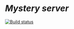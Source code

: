 
# _Mystery server_

[![Build status](https://img.shields.io/circleci/project/bqqbarbhg/achrails/master.svg)](https://circleci.com/gh/bqqbarbhg/achrails/)



